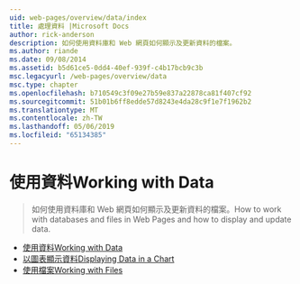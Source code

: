 ```yaml
---
uid: web-pages/overview/data/index
title: 處理資料 |Microsoft Docs
author: rick-anderson
description: 如何使用資料庫和 Web 網頁如何顯示及更新資料的檔案。
ms.author: riande
ms.date: 09/08/2014
ms.assetid: b5d61ce5-0dd4-40ef-939f-c4b17bcb9c3b
msc.legacyurl: /web-pages/overview/data
msc.type: chapter
ms.openlocfilehash: b710549c3f09e27b59e837a22878ca81f407cf92
ms.sourcegitcommit: 51b01b6ff8edde57d8243e4da28c9f1e7f1962b2
ms.translationtype: MT
ms.contentlocale: zh-TW
ms.lasthandoff: 05/06/2019
ms.locfileid: "65134385"
---
```

# <a name="working-with-data"></a><span data-ttu-id="c8c6d-103">使用資料</span><span class="sxs-lookup"><span data-stu-id="c8c6d-103">Working with Data</span></span>

> <span data-ttu-id="c8c6d-104">如何使用資料庫和 Web 網頁如何顯示及更新資料的檔案。</span><span class="sxs-lookup"><span data-stu-id="c8c6d-104">How to work with databases and files in Web Pages and how to display and update data.</span></span>

- [<span data-ttu-id="c8c6d-105">使用資料</span><span class="sxs-lookup"><span data-stu-id="c8c6d-105">Working with Data</span></span>](5-working-with-data.md)
- [<span data-ttu-id="c8c6d-106">以圖表顯示資料</span><span class="sxs-lookup"><span data-stu-id="c8c6d-106">Displaying Data in a Chart</span></span>](7-displaying-data-in-a-chart.md)
- [<span data-ttu-id="c8c6d-107">使用檔案</span><span class="sxs-lookup"><span data-stu-id="c8c6d-107">Working with Files</span></span>](working-with-files.md)
